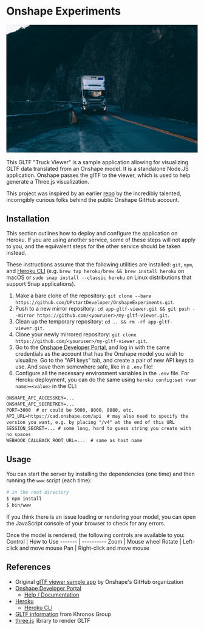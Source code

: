 # Onshape Experiments

![Truck image](./standalone/static/seb-creativo-3jG-UM8IZ40-unsplash.jpg)

This GLTF "Truck Viewer" is a sample application allowing for visualizing GLTF data translated from an Onshape model. It is a standalone Node.JS application. Onshape passes the glTF to the viewer, which is used to help generate a Three.js visualization.

This project was inspired by an earlier [repo](https://github.com/onshape-public/app-gltf-viewer) by the incredibly talented, incorrigibly curious folks behind the public Onshape GitHub account. 

## Installation
This section outlines how to deploy and configure the application on Heroku. If you are using another service, some of these steps will not apply to you, and the equivalent steps for the other service should be taken instead.

These instructions assume that the following utilities are installed: `git`, `npm`, and [Heroku CLI](https://devcenter.heroku.com/articles/heroku-cli) (e.g. `brew tap heroku/brew && brew install heroku` on macOS or `sudo snap install --classic heroku` on Linux distributions that support Snap applications).

1. Make a bare clone of the repository: `git clone --bare https://github.com/UPstartDeveloper/OnshapeExperiments.git`. 
1. Push to a new mirror repository: `cd app-gltf-viewer.git && git push --mirror https://github.com/<youruser>/my-gltf-viewer.git`.
1. Clean up the temporary repository: `cd .. && rm -rf app-gltf-viewer.git`.
1. Clone your newly mirrored repository: `git clone https://github.com/<youruser>/my-gltf-viewer.git`.
1. Go to the [Onshape Developer Portal](https://dev-portal.onshape.com/signin), and log in with the same credentials as the account that has the Onshape model you wish to visualize. Go to the "API keys" tab, and create a pair of new API keys to use. And save them somewhere safe, like in a `.env` file!
1. Configure all the necessary environment variables in the `.env` file. For Heroku deployment, you can do the same using `heroku config:set <var name>=<value>` in the CLI:
```Shell
ONSHAPE_API_ACCESSKEY=...  
ONSHAPE_API_SECRETKEY=...
PORT=3000  # or could be 5000, 8000, 8080, etc.
API_URL=https://cad.onshape.com/api  # may also need to specify the version you want, e.g. by placing "/v4" at the end of this URL 
SESSION_SECRET=... # some long, hard to guess string you create with no spaces
WEBHOOK_CALLBACK_ROOT_URL=...  # same as host name
```

## Usage
You can start the server by installing the dependencies (one time) and then running the `www` script (each time):

```bash
# in the root directory
$ npm install
$ bin/www
```

If you think there is an issue loading or rendering your model, you can open the JavaScript console of your browser to check for any errors.

Once the model is rendered, the following controls are available to you:
Control | How to Use
------- | ----------
Zoom | Mouse wheel
Rotate | Left-click and move mouse
Pan | Right-click and move mouse

## References
* Original [glTF viewer sample app](https://github.com/onshape-public/app-gltf-viewer) by Onshape's GitHub organization
* [Onshape Developer Portal](https://dev-portal.onshape.com)
    * [Help / Documentation](https://dev-portal.onshape.com/help)
* [Heroku](https://heroku.com)
    * [Heroku CLI](https://devcenter.heroku.com/articles/heroku-cli)
* [GLTF information](https://www.khronos.org/gltf/) from Khronos Group
* [three.js](https://threejs.org/) library to render GLTF
                     

